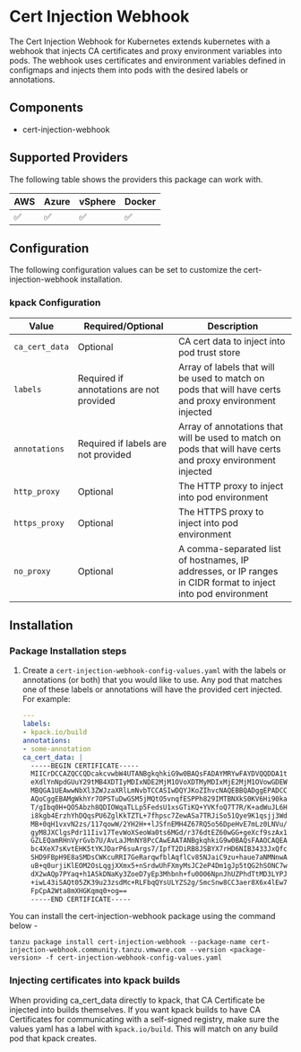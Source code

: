 # Cert Injection Webhook

The Cert Injection Webhook for Kubernetes extends kubernetes with a webhook that injects
CA certificates and proxy environment variables into pods. The webhook uses certificates and
environment variables defined in configmaps and injects them into pods with the desired labels or annotations.

## Components

* cert-injection-webhook

## Supported Providers

The following table shows the providers this package can work with.

| AWS | Azure | vSphere | Docker |
|-----|-------|---------|--------|
| ✅   | ✅     | ✅       | ✅      |

## Configuration

The following configuration values can be set to customize the cert-injection-webhook
installation.

### kpack Configuration

| Value          | Required/Optional                        | Description                                                                                                   |
|----------------|------------------------------------------|---------------------------------------------------------------------------------------------------------------|
| `ca_cert_data` | Optional                                 | CA cert data to inject into pod trust store                                                                   |
| `labels`       | Required if annotations are not provided | Array of labels that will be used to match on pods that will have certs and proxy environment injected        |
| `annotations`  | Required if labels are not provided      | Array of annotations that will be used to match on pods that will have certs and proxy environment injected   |
| `http_proxy`   | Optional                                 | The HTTP proxy to inject into pod environment                                                                 |
| `https_proxy`  | Optional                                 | The HTTPS proxy to inject into pod environment                                                                |
| `no_proxy`     | Optional                                 | A comma-separated list of hostnames, IP addresses, or IP ranges in CIDR format to inject into pod environment |

## Installation

### Package Installation steps

1. Create a `cert-injection-webhook-config-values.yaml` with the labels or annotations (or both) that you would like to use.
   Any pod that matches one of these labels or annotations will have the provided cert injected. For example:

   ```yaml
   ---
   labels:
   - kpack.io/build
   annotations:
   - some-annotation
   ca_cert_data: |
     -----BEGIN CERTIFICATE-----
     MIICrDCCAZQCCQDcakcvwbW4UTANBgkqhkiG9w0BAQsFADAYMRYwFAYDVQQDDA1t
     eXdlYnNpdGUuY29tMB4XDTIyMDIxNDE2MjM1OVoXDTMyMDIxMjE2MjM1OVowGDEW
     MBQGA1UEAwwNbXl3ZWJzaXRlLmNvbTCCASIwDQYJKoZIhvcNAQEBBQADggEPADCC
     AQoCggEBAMgWkhYr7OPSTuDwGSM5jMQtO5vnqfESPPh829IMTBNXkS0KV6Hi90ka
     T/gIbq0H+QO5Abzh8QDIOWqaTLLp5FedsU1xsGTiKQ+YVKfoQ7T7R/K+adWuJL6H
     i8kgb4ErzhYhDQqsPU6ZglKkTZTL+7fhpsc7ZewASa7TRJiSo51Qye9K1qsjj3Wd
     MB+0qH1vxvN2zs/117qowW/2YH2H++lJSfnEMH4Z67RQ5o56DpeHvE7mLz0LNVu/
     gyM8JXClgsPdr11Iiv17TevWoXSeoWa0ts6MGd/r376dtEZ60wGG+geXcf9szAx1
     GZLEQamRHnVyrGvb7U/AvLaJMnNY8PcCAwEAATANBgkqhkiG9w0BAQsFAAOCAQEA
     bc4XeX7sKvtEHK5tYKJDarP6suArgs7/IpfT2DiRB8JSBYX7rHD6NIB3433JxQfc
     SHD9FBpH9E8aSMDsCWKcuRRI7GeRarqwfblAqflCv85NJaiC9zu+haue7aNMNnwA
     uB+q0urjiKlEOM2OsLqgjXXmx5+nSrdwUhFXmyMsJC2eP4Dm1gJp5tQG2hSONC7w
     dX2wAQp7PYaq+h1ASkDNaKy3ZoeD7yEp3Mhbnh+fu0O06NpnJhUZPhdTtMD3LYPJ
     +iwL43iSAQt05ZK39u23zsdMc+RLFbqQYsULYZS2g/SmcSnw8CC3aer8X6x4lEw7
     FpCpA2Wta8mXHGKqmq0+og==
     -----END CERTIFICATE-----
   ```

You can install the cert-injection-webhook package using the command below -

`tanzu package install cert-injection-webhook --package-name cert-injection-webhook.community.tanzu.vmware.com --version <package-version> -f cert-injection-webhook-config-values.yaml`

### Injecting certificates into kpack builds

When providing ca_cert_data directly to kpack, that CA Certificate be injected into builds themselves.
If you want kpack builds to have CA Certificates for communicating with a self-signed registry,
make sure the values yaml has a label with `kpack.io/build`. This will match on any build pod that kpack creates.
